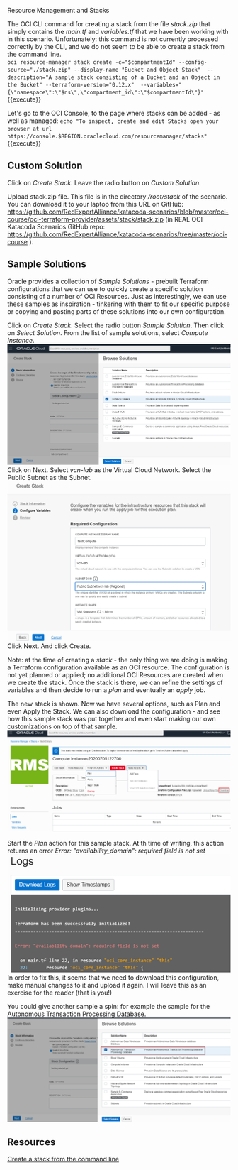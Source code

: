 Resource Management and Stacks

The OCI CLI command for creating a stack from the file *stack.zip* that simply contains the *main.tf* and *variables.tf* that we have been working with in this scenario. Unfortunately: this command is not currently processed correctly by the CLI, and we do not seem to be able to create a stack from the command line.  
`oci resource-manager stack create -c="$compartmentId" --config-source="./stack.zip" --display-name "Bucket and Object Stack"  --description="A sample stack consisting of a Bucket and an Object in the Bucket" --terraform-version="0.12.x"  --variables="{\"namespace\":\"$ns\",\"compartment_id\":\"$compartmentId\"}"`{{execute}}

Let's go to the OCI Console, to the page where stacks can be added - as well as managed:
`echo "To inspect, create and edit Stacks open your browser at url https://console.$REGION.oraclecloud.com/resourcemanager/stacks"`{{execute}}

## Custom Solution
Click on *Create Stack*. Leave the radio button on *Custom Solution*.

Upload stack.zip file. This file is in the directory */root/stack* of the scenario. You can download it to your laptop from this URL on GitHub: https://github.com/RedExpertAlliance/katacoda-scenarios/blob/master/oci-course/oci-terraform-provider/assets/stack/stack.zip  (in REAL OCI Katacoda Scenarios GitHub repo: https://github.com/RedExpertAlliance/katacoda-scenarios/tree/master/oci-course ).





## Sample Solutions
Oracle provides a collection of *Sample Solutions* - prebuilt Terraform configurations that we can use to quickly create a specific solution consisting of a number of OCI Resources. Just as interestingly, we can use these samples as inspiration - tinkering with them to fit our specific purpose or copying and pasting parts of these solutions into our own configuration.

Click on *Create Stack*. Select the radio button *Sample Solution*. Then click on *Select Solution*. From the list of sample solutions, select *Compute Instance*.
![](assets/select-stack-solution.png)
Click on Next. Select *vcn-lab* as the Virtual Cloud Network. Select the Public Subnet as the Subnet.
![](assets/set-stack-variables.png)
Click Next. And click Create.

Note: at the time of creating a *stack* - the only thing we are doing is making a Terraform configuration available as an OCI resource. The configuration is not yet planned or applied; no additional OCI Resources are created when we create the stack. Once the stack is there, we can refine the settings of variables and then decide to run a *plan* and eventually an *apply* job.

The new stack is shown. Now we have several options, such as Plan and even Apply the Stack. We can also download the configuration - and see how this sample stack was put together and even start making our own customizations on top of that sample.
![](assets/new-stack-details.png)

Start the *Plan* action for this sample stack. At th time of writing, this action returns an error *Error: "availability_domain": required field is not set*
![](assets/sample-complute-plan-error.png)
In order to fix this, it seems that we need to download this configuration, make manual changes to it and upload it again. I will leave this as an exercise for the reader (that is you!)

You could give another sample a spin: for example the sample for the Autonomous Transaction Processing Database.
![](assets/sample-stack-atp.png)

## Resources

[Create a stack from the command line](https://docs.cloud.oracle.com/en-us/iaas/Content/ResourceManager/Concepts/samplecomputeinstance.htm#build)
